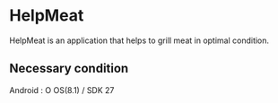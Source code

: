 # HelpMeat
HelpMeat is an application that helps to grill meat in optimal condition.

## Necessary condition
Android : O OS(8.1) / SDK 27
